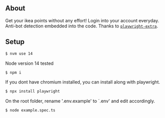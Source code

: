 ## About

Get your ikea points without any effort! Login into your account everyday. 
Anti-bot detection embedded into the code. 
Thanks to [`playwright-extra`](https://github.com/berstend/puppeteer-extra/tree/master/packages/playwright-extra).

## Setup

```bash
$ nvm use 14
```

Node version 14 tested

```bash
$ npm i
```

If you dont have chromium installed, you can install along with playwright.

```bash
$ npx install playwright
```

On the root folder, rename '.env.example' to ´.env' and edit accordingly. 

```bash
$ node example.spec.ts
```
